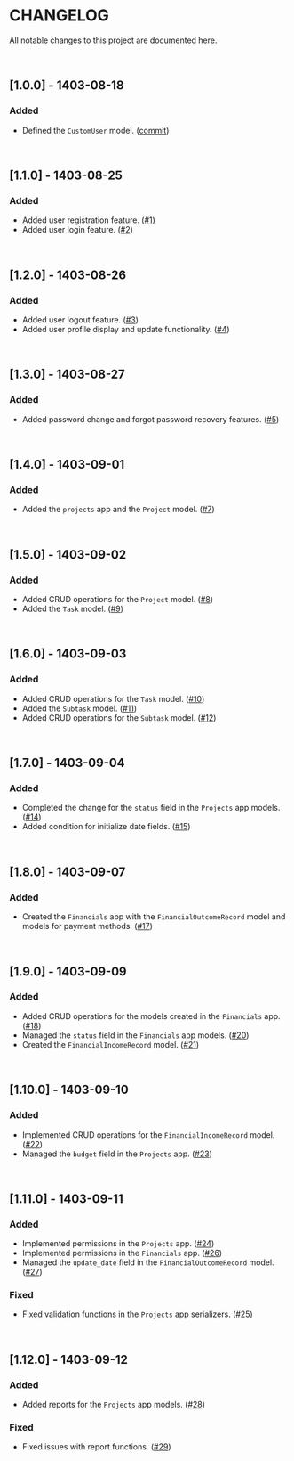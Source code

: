 # CHANGELOG

All notable changes to this project are documented here.

<br>

## [1.0.0] - 1403-08-18
### Added
- Defined the `CustomUser` model. ([commit](https://github.com/Hanie-Yekta/BootCamp_FinalProject/commit/7f262cf42f3857507d1583b3e2bd3923ddc2d815))

<br>

## [1.1.0] - 1403-08-25
### Added
- Added user registration feature. ([#1](https://github.com/Hanie-Yekta/BootCamp_FinalProject/pull/1))
- Added user login feature. ([#2](https://github.com/Hanie-Yekta/BootCamp_FinalProject/pull/2))

<br>

## [1.2.0] - 1403-08-26
### Added
- Added user logout feature. ([#3](https://github.com/Hanie-Yekta/BootCamp_FinalProject/pull/3))
- Added user profile display and update functionality. ([#4](https://github.com/Hanie-Yekta/BootCamp_FinalProject/pull/4))

<br>

## [1.3.0] - 1403-08-27
### Added
- Added password change and forgot password recovery features. ([#5](https://github.com/Hanie-Yekta/BootCamp_FinalProject/pull/5))

<br>

## [1.4.0] - 1403-09-01
### Added
- Added the `projects` app and the `Project` model. ([#7](https://github.com/Hanie-Yekta/BootCamp_FinalProject/pull/7))

<br>

## [1.5.0] - 1403-09-02
### Added
- Added CRUD operations for the `Project` model. ([#8](https://github.com/Hanie-Yekta/BootCamp_FinalProject/pull/8))
- Added the `Task` model. ([#9](https://github.com/Hanie-Yekta/BootCamp_FinalProject/pull/9))

<br>

## [1.6.0] - 1403-09-03
### Added
- Added CRUD operations for the `Task` model. ([#10](https://github.com/Hanie-Yekta/BootCamp_FinalProject/pull/10))
- Added the `Subtask` model. ([#11](https://github.com/Hanie-Yekta/BootCamp_FinalProject/pull/11))
- Added CRUD operations for the `Subtask` model. ([#12](https://github.com/Hanie-Yekta/BootCamp_FinalProject/pull/12))

<br>

## [1.7.0] - 1403-09-04
### Added
- Completed the change for the `status` field in the `Projects` app models. ([#14](https://github.com/Hanie-Yekta/BootCamp_FinalProject/pull/14))
- Added condition for initialize date fields. ([#15](https://github.com/Hanie-Yekta/BootCamp_FinalProject/pull/15))

<br>

## [1.8.0] - 1403-09-07
### Added
- Created the `Financials` app with the `FinancialOutcomeRecord` model and models for payment methods. ([#17](https://github.com/Hanie-Yekta/BootCamp_FinalProject/pull/17))

<br>

## [1.9.0] - 1403-09-09
### Added
- Added CRUD operations for the models created in the `Financials` app. ([#18](https://github.com/Hanie-Yekta/BootCamp_FinalProject/pull/18))
- Managed the `status` field in the `Financials` app models. ([#20](https://github.com/Hanie-Yekta/BootCamp_FinalProject/pull/20))
- Created the `FinancialIncomeRecord` model. ([#21](https://github.com/Hanie-Yekta/BootCamp_FinalProject/pull/21))

<br>

## [1.10.0] - 1403-09-10
### Added
- Implemented CRUD operations for the `FinancialIncomeRecord` model. ([#22](https://github.com/Hanie-Yekta/BootCamp_FinalProject/pull/22))
- Managed the `budget` field in the `Projects` app. ([#23](https://github.com/Hanie-Yekta/BootCamp_FinalProject/pull/23))

<br>

## [1.11.0] - 1403-09-11
### Added
- Implemented permissions in the `Projects` app. ([#24](https://github.com/Hanie-Yekta/BootCamp_FinalProject/pull/24))
- Implemented permissions in the `Financials` app. ([#26](https://github.com/Hanie-Yekta/BootCamp_FinalProject/pull/26))
- Managed the `update_date` field in the `FinancialOutcomeRecord` model. ([#27](https://github.com/Hanie-Yekta/BootCamp_FinalProject/pull/27))

### Fixed
- Fixed validation functions in the `Projects` app serializers. ([#25](https://github.com/Hanie-Yekta/BootCamp_FinalProject/pull/25))

<br>

## [1.12.0] - 1403-09-12
### Added
- Added reports for the `Projects` app models. ([#28](https://github.com/Hanie-Yekta/BootCamp_FinalProject/pull/28))

### Fixed
- Fixed issues with report functions. ([#29](https://github.com/Hanie-Yekta/BootCamp_FinalProject/pull/29))


